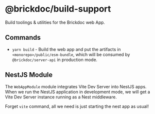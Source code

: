 # @brickdoc/build-support

Build toolings & utilities for the Brickdoc web App.

## Commands

- `yarn build` - Build the web app and put the artifacts in `<monorepo>/public/esm-bundle`, which will be consumed by `@brickdoc/server-api` in production mode.

## NestJS Module

The `WebAppModule` module integrates Vite Dev Server into NestJS apps. When we run the NestJS application in development mode, we will get a Vite Dev Server instance running as a Nest middleware.

Forget `vite` command, all we need is just starting the nest app as usual!
